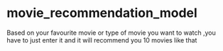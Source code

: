 # movie_recommendation_model
Based on your favourite movie or type of movie you want to watch ,you have to just enter it and it will recommend you 10 movies like that
